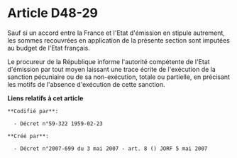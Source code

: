# Article D48-29

Sauf si un accord entre la France et l'Etat d'émission en stipule autrement, les sommes recouvrées en application de la
présente section sont imputées au budget de l'Etat français.

Le procureur de la République informe l'autorité compétente de l'Etat d'émission par tout moyen laissant une trace écrite de
l'exécution de la sanction pécuniaire ou de sa non-exécution, totale ou partielle, en précisant les motifs de l'absence
d'exécution de cette sanction.

**Liens relatifs à cet article**

	**Codifié par**:

	  - Décret n°59-322 1959-02-23

	**Créé par**:

	  - Décret n°2007-699 du 3 mai 2007 - art. 8 () JORF 5 mai 2007
